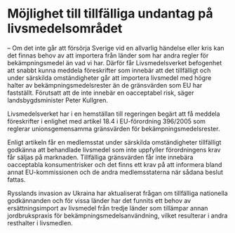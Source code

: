 # Möjlighet till tillfälliga undantag på livsmedelsområdet

– Om det inte går att försörja Sverige vid en allvarlig händelse eller kris kan det finnas behov av att importera från länder som har andra regler för bekämpningsmedel än vad vi har. Därför får Livsmedelsverket befogenhet att snabbt kunna meddela föreskrifter som innebär att det tillfälligt och under särskilda omständigheter går att importera livsmedel med högre halter av bekämpningsmedelsrester än de gränsvärden som EU har fastställt. Förutsatt att de inte innebär en oacceptabel risk, säger landsbygdsminister Peter Kullgren.

Livsmedelsverket har i en hemställan till regeringen begärt att få meddela föreskrifter i enlighet med artikel 18.4 i EU-förordning 396/2005 som reglerar unionsgemensamma gränsvärden för bekämpningsmedelsrester.

Enligt artikeln får en medlemsstat under särskilda omständigheter tillfälligt godkänna att behandlade livsmedel som inte uppfyller förordningens krav får säljas på marknaden. Tillfälliga gränsvärden får inte innebära oacceptabla konsumentrisker och det finns ett krav på att informera bland annat EU-kommissionen och de andra medlemsstaterna när sådana beslut fattas.

Rysslands invasion av Ukraina har aktualiserat frågan om tillfälliga nationella godkännanden och för vissa länder har det funnits ett behov av ersättningsimport av livsmedel från tredje länder som tillämpar annan jordbrukspraxis för bekämpningsmedelsanvändning, vilket resulterar i andra resthalter i livsmedlen.

